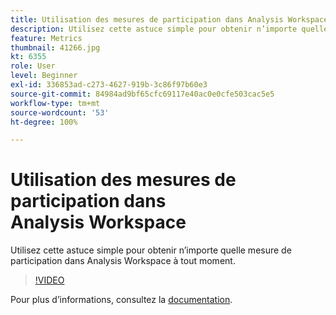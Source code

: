 ```yaml
---
title: Utilisation des mesures de participation dans Analysis Workspace
description: Utilisez cette astuce simple pour obtenir n’importe quelle mesure de participation dans Analysis Workspace à tout moment.
feature: Metrics
thumbnail: 41266.jpg
kt: 6355
role: User
level: Beginner
exl-id: 336853ad-c273-4627-919b-3c86f97b60e3
source-git-commit: 84984ad9bf65cfc69117e40ac0e0cfe503cac5e5
workflow-type: tm+mt
source-wordcount: '53'
ht-degree: 100%

---
```


# Utilisation des mesures de participation dans Analysis Workspace

Utilisez cette astuce simple pour obtenir n’importe quelle mesure de participation dans Analysis Workspace à tout moment.

>[!VIDEO](https://video.tv.adobe.com/v/41266/?quality=12&learn=on)

Pour plus dʼinformations, consultez la [documentation](https://experienceleague.adobe.com/docs/analytics/components/calculated-metrics/calcmetric-workflow/participation-metric.html?lang=fr).
